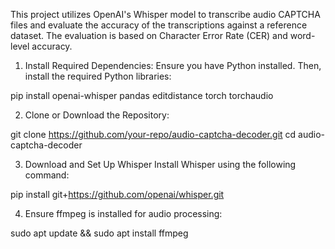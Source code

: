 
This project utilizes OpenAI's Whisper model to transcribe audio CAPTCHA files and evaluate the accuracy of the transcriptions against a reference dataset. The evaluation is based on Character Error Rate (CER) and word-level accuracy.

1. Install Required Dependencies:
Ensure you have Python installed. Then, install the required Python libraries:

pip install openai-whisper pandas editdistance torch torchaudio

2. Clone or Download the Repository:
   
git clone https://github.com/your-repo/audio-captcha-decoder.git
cd audio-captcha-decoder

3. Download and Set Up Whisper
Install Whisper using the following command:

pip install git+https://github.com/openai/whisper.git

4. Ensure ffmpeg is installed for audio processing:

sudo apt update && sudo apt install ffmpeg
